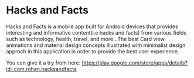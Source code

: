 
# Hacks and Facts
Hacks and Facts is a mobile app built for Android devices that provides interesting and informative content(i.e hacks and facts) from various fields such as technology, health, travel, and more...The best Card view animations and material design concepts illustrated with minimalist design approch in this application in order to provide the best user experience.

You can give it a try from here: https://play.google.com/store/apps/details?id=com.rohan.hacksandfacts

